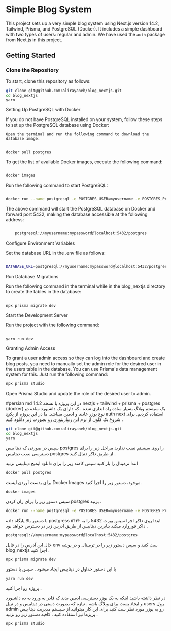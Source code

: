 # Simple Blog System

This project sets up a very simple blog system using Next.js version 14.2, Tailwind, Prisma, and PostgreSQL (Docker). It includes a simple dashboard with two types of users: regular and admin. We have used the `auth` package from Next.js in this project.

## Getting Started

### Clone the Repository

To start, clone this repository as follows:

```sh
git clone git@github.com:alirayaneh/blog_nextjs.git
cd blog_nextjs
yarn
```
Setting Up PostgreSQL with Docker

If you do not have PostgreSQL installed on your system, follow these steps to set up the PostgreSQL database using Docker:

    Open the terminal and run the following command to download the database image:

   ```sh

docker pull postgres
```

To get the list of available Docker images, execute the following command:

```sh

docker images
```
Run the following command to start PostgreSQL:

```sh

docker run --name postgresql -e POSTGRES_USER=myusername -e POSTGRES_PASSWORD=mypassword -p 5432:5432 -v /data:/var/lib/postgresql/data -d postgres
```

The above command will start the PostgreSQL database on Docker and forward port 5432, making the database accessible at the following address:

```sh

    postgresql://myusername:mypassword@localhost:5432/postgres
```
Configure Environment Variables

Set the database URL in the .env file as follows:

```sh

DATABASE_URL=postgresql://myusername:mypassword@localhost:5432/postgres
```

Run Database Migrations

Run the following command in the terminal while in the blog_nextjs directory to create the tables in the database:

```sh

npx prisma migrate dev
```

Start the Development Server

Run the project with the following command:

```sh

yarn run dev
```
Granting Admin Access

To grant a user admin access so they can log into the dashboard and create blog posts, you need to manually set the admin role for the desired user in the users table in the database. You can use Prisma's data management system for this. Just run the following command:

```sh
npx prisma studio
```
Open Prisma Studio and update the role of the desired user to admin.




#persian md
در این پروژه با نسخه 14.2 nextjs + tailwind + prisma + postgres (docker) یک سیستم وبلاگ بسیار ساده راه اندازی شده . که دارای یک داشبورد ساده دو نوع یوزر عادی و ادمین میباشد. ما در این پروژه از پکیج auth next استفاده کردیم. 
برای شروع یک کلون از نرم این ریپازیتوری رو بصورت زیر دانلود کنید . 
```sh
git clone git@github.com:alirayaneh/blog_nextjs.git
cd blog_nextjs
yarn
```
سپس در صورتی که دیتا بیس postgres را روی سیستم نصب ندارید مراحل زیر را برای دسترسی نصب دیتابیس postgres از طریق داکر دنبال کنید . 

ابتدا ترمینال را باز کنید سپس کامند زیر را برای دانلود ایمیج دیتابیس بزنید 
```sh
docker pull postgres
```
برای بدست آوردن لیست Docker Images موجود، دستور زیر را اجرا کنید.
```sh
docker images
```
سپس دستور زیر را برای ران کردن postgres بزنید .
```sh
docker run --name postgresql -e POSTGRES_USER=myusername -e POSTGRES_PASSWORD=mypassword -p 5432:5432 -v /data:/var/lib/postgresql/data -d postgres
```
با دستور بالا پایگاه داده postgress ابتدا روی داکر اجرا سپس پورت 5432 را به ۵۴۳۲ داکر فوروارد میکند بنابرین دیتابیس از طریق آدرس زیر در دسترس خواهد بود . 
```sh
postgresql://myusername:mypassword@localhost:5432/postgres
```
حال این آدرس را در فایل env ست کنید و سپس دستور زیر را در ترمینال و در پوشه blog_nextjs اجرا کنید . 
```sh
npx prisma migrate dev
```
با این دستور جداول در دیتابیس ایجاد میشود . 
سپس با دستور 
```sh
yarn run dev 
```
پروژه رو اجرا کنید . 

در نظر داشته باشید اینکه به یک یوزر دسترسی ادمین بدید که قادر به ورود به ده داشبورد و ایجاد پست برای وبلاگ باشه . نیازه که بصورت دستی در دیتابیس و در تیبل users رول  admin رو به یوزر مورد نظر ست کنید برای این کار میتوانید از سیستم مدیریت دیتا بیس پریزما نیز استفاده کنید . کافیه دستور زیر رو بزنید . 
```sh
npx prisma studio
```



